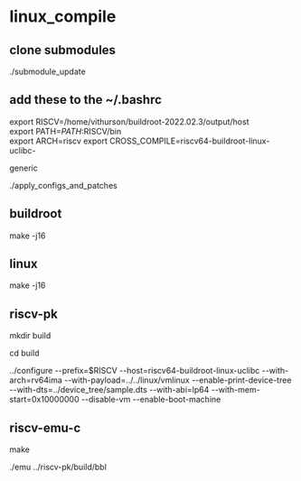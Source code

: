 # linux_compile

clone submodules
----------------

./submodule_update


add these to the ~/.bashrc
--------------------------
export RISCV=/home/vithurson/buildroot-2022.02.3/output/host                                                                                
export PATH=$PATH:$RISCV/bin                                                   
export ARCH=riscv
export CROSS_COMPILE=riscv64-buildroot-linux-uclibc- 

generic

./apply_configs_and_patches

buildroot 
---------
make -j16

linux
-----
make -j16

riscv-pk
-------
mkdir build

cd build

../configure --prefix=$RISCV --host=riscv64-buildroot-linux-uclibc --with-arch=rv64ima --with-payload=../../linux/vmlinux --enable-print-device-tree --with-dts=../device_tree/sample.dts --with-abi=lp64 --with-mem-start=0x10000000 --disable-vm --enable-boot-machine 

riscv-emu-c
-----------
make

./emu ../riscv-pk/build/bbl
